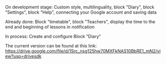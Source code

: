 On development stage:
Custom style, multilinguality, block "Diary", block "Settings", block "Help", connecting your Google account and saving data

Already done: 
Block "timetable", block "Teachers", display the time to the end and beginning of lessons in notification

In process: 
Create and configure Block "Diary"

The current version can be found at this link: https://drive.google.com/file/d/1Src_nsg125hw70MXFkNAS10BbRE1_mN2/view?usp=drivesdk
